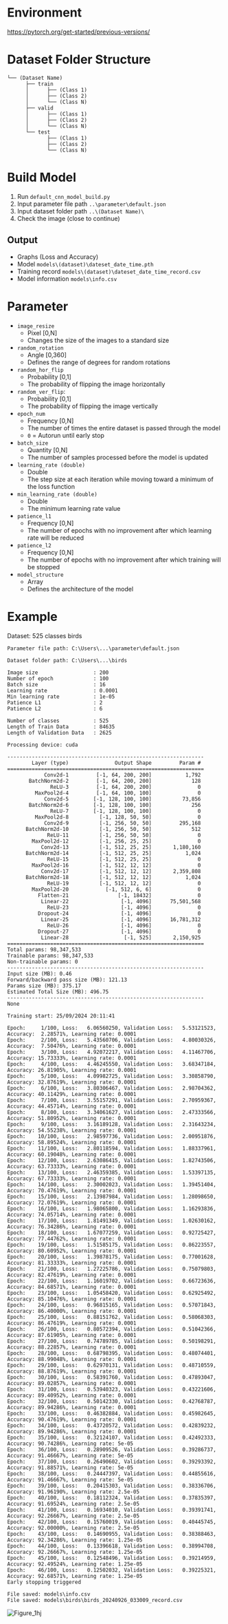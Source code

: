 # Environment
https://pytorch.org/get-started/previous-versions/

# Dataset Folder Structure
```
└── (Dataset Name)
      ├── train
      │      ├── (Class 1)
      │      ├── (Class 2)
      │      └── (Class N)
      ├── valid
      │      ├── (Class 1)
      │      ├── (Class 2)
      │      └── (Class N)
      └── test
             ├── (Class 1)
             ├── (Class 2)
             └── (Class N)
```

# Build Model
1. Run `default_cnn_model_build.py`
2. Input parameter file path `..\parameter\default.json`
3. Input dataset folder path `..\(Dataset Name)\`
4. Check the image (close to continue)

## Output
- Graphs (Loss and Accuracy)
- Model `models\(dataset)\dateset_date_time.pth`
- Training record `models\(dataset)\dateset_date_time_record.csv`
- Model information `models\info.csv`

# Parameter
- `image_resize`
  - Pixel [0,N]
  - Changes the size of the images to a standard size
- `random_rotation`
  - Angle [0,360]
  - Defines the range of degrees for random rotations
- `random_hor_flip`
  - Probability [0,1]
  - The probability of flipping the image horizontally
- `random_ver_flip`:
  - Probability [0,1]
  - The probability of flipping the image vertically
- `epoch_num`
  - Frequency [0,N]
  - The number of times the entire dataset is passed through the model
  - `0` = Autorun until early stop
- `batch_size`
  - Quantity [0,N]
  - The number of samples processed before the model is updated
- `learning_rate (double)`
  - Double
  - The step size at each iteration while moving toward a minimum of the loss function
- `min_learning_rate (double)`
  - Double
  - The minimum learning rate value
- `patience_l1`
  - Frequency [0,N]
  - The number of epochs with no improvement after which learning rate will be reduced
- `patience_l2`
  - Frequency [0,N]
  - The number of epochs with no improvement after which training will be stopped
- `model_structure`
  - Array
  - Defines the architecture of the model

# Example
Dataset: 525 classes birds
```
Parameter file path: C:\Users\...\parameter\default.json

Dataset folder path: C:\Users\...\birds

Image size                  : 200
Number of epoch             : 100
Batch size                  : 16
Learning rate               : 0.0001
Min learning rate           : 1e-05
Patience L1                 : 2
Patience L2                 : 6

Number of classes           : 525
Length of Train Data        : 84635
Length of Validation Data   : 2625

Processing device: cuda

----------------------------------------------------------------
        Layer (type)               Output Shape         Param #
================================================================
            Conv2d-1         [-1, 64, 200, 200]           1,792
       BatchNorm2d-2         [-1, 64, 200, 200]             128
              ReLU-3         [-1, 64, 200, 200]               0
         MaxPool2d-4         [-1, 64, 100, 100]               0
            Conv2d-5        [-1, 128, 100, 100]          73,856
       BatchNorm2d-6        [-1, 128, 100, 100]             256
              ReLU-7        [-1, 128, 100, 100]               0
         MaxPool2d-8          [-1, 128, 50, 50]               0
            Conv2d-9          [-1, 256, 50, 50]         295,168
      BatchNorm2d-10          [-1, 256, 50, 50]             512
             ReLU-11          [-1, 256, 50, 50]               0
        MaxPool2d-12          [-1, 256, 25, 25]               0
           Conv2d-13          [-1, 512, 25, 25]       1,180,160
      BatchNorm2d-14          [-1, 512, 25, 25]           1,024
             ReLU-15          [-1, 512, 25, 25]               0
        MaxPool2d-16          [-1, 512, 12, 12]               0
           Conv2d-17          [-1, 512, 12, 12]       2,359,808
      BatchNorm2d-18          [-1, 512, 12, 12]           1,024
             ReLU-19          [-1, 512, 12, 12]               0
        MaxPool2d-20            [-1, 512, 6, 6]               0
          Flatten-21                [-1, 18432]               0
           Linear-22                 [-1, 4096]      75,501,568
             ReLU-23                 [-1, 4096]               0
          Dropout-24                 [-1, 4096]               0
           Linear-25                 [-1, 4096]      16,781,312
             ReLU-26                 [-1, 4096]               0
          Dropout-27                 [-1, 4096]               0
           Linear-28                  [-1, 525]       2,150,925
================================================================
Total params: 98,347,533
Trainable params: 98,347,533
Non-trainable params: 0
----------------------------------------------------------------
Input size (MB): 0.46
Forward/backward pass size (MB): 121.13
Params size (MB): 375.17
Estimated Total Size (MB): 496.75
----------------------------------------------------------------
None

Training start: 25/09/2024 20:11:41

Epoch:     1/100, Loss:   6.06560250, Validation Loss:   5.53121523, Accuracy:  2.28571%, Learning rate: 0.0001
Epoch:     2/100, Loss:   5.43560706, Validation Loss:   4.80030326, Accuracy:  7.50476%, Learning rate: 0.0001
Epoch:     3/100, Loss:   4.92072217, Validation Loss:   4.11467706, Accuracy: 15.73333%, Learning rate: 0.0001
Epoch:     4/100, Loss:   4.46245550, Validation Loss:   3.68347184, Accuracy: 26.81905%, Learning rate: 0.0001
Epoch:     5/100, Loss:   4.09982725, Validation Loss:   3.30858790, Accuracy: 32.87619%, Learning rate: 0.0001
Epoch:     6/100, Loss:   3.80306467, Validation Loss:   2.98704362, Accuracy: 40.11429%, Learning rate: 0.0001
Epoch:     7/100, Loss:   3.55157291, Validation Loss:   2.70959367, Accuracy: 44.45714%, Learning rate: 0.0001
Epoch:     8/100, Loss:   3.34061627, Validation Loss:   2.47333566, Accuracy: 51.80952%, Learning rate: 0.0001
Epoch:     9/100, Loss:   3.16189128, Validation Loss:   2.31643234, Accuracy: 54.55238%, Learning rate: 0.0001
Epoch:    10/100, Loss:   2.98597736, Validation Loss:   2.00951876, Accuracy: 58.89524%, Learning rate: 0.0001
Epoch:    11/100, Loss:   2.80118594, Validation Loss:   1.88337961, Accuracy: 60.19048%, Learning rate: 0.0001
Epoch:    12/100, Loss:   2.63086415, Validation Loss:   1.82743506, Accuracy: 63.73333%, Learning rate: 0.0001
Epoch:    13/100, Loss:   2.46359385, Validation Loss:   1.53397135, Accuracy: 67.73333%, Learning rate: 0.0001
Epoch:    14/100, Loss:   2.30002023, Validation Loss:   1.39451404, Accuracy: 70.47619%, Learning rate: 0.0001
Epoch:    15/100, Loss:   2.13987984, Validation Loss:   1.28098650, Accuracy: 72.07619%, Learning rate: 0.0001
Epoch:    16/100, Loss:   1.98065800, Validation Loss:   1.16293836, Accuracy: 74.05714%, Learning rate: 0.0001
Epoch:    17/100, Loss:   1.81491349, Validation Loss:   1.02630162, Accuracy: 76.34286%, Learning rate: 0.0001
Epoch:    18/100, Loss:   1.67077259, Validation Loss:   0.92725427, Accuracy: 77.44762%, Learning rate: 0.0001
Epoch:    19/100, Loss:   1.51585175, Validation Loss:   0.86223557, Accuracy: 80.60952%, Learning rate: 0.0001
Epoch:    20/100, Loss:   1.39878175, Validation Loss:   0.77001628, Accuracy: 81.33333%, Learning rate: 0.0001
Epoch:    21/100, Loss:   1.27225786, Validation Loss:   0.75079803, Accuracy: 82.47619%, Learning rate: 0.0001
Epoch:    22/100, Loss:   1.16019702, Validation Loss:   0.66723636, Accuracy: 84.68571%, Learning rate: 0.0001
Epoch:    23/100, Loss:   1.05458420, Validation Loss:   0.62925492, Accuracy: 85.10476%, Learning rate: 0.0001
Epoch:    24/100, Loss:   0.96815165, Validation Loss:   0.57071843, Accuracy: 86.40000%, Learning rate: 0.0001
Epoch:    25/100, Loss:   0.88151762, Validation Loss:   0.58068303, Accuracy: 86.47619%, Learning rate: 0.0001
Epoch:    26/100, Loss:   0.80572394, Validation Loss:   0.51042366, Accuracy: 87.61905%, Learning rate: 0.0001
Epoch:    27/100, Loss:   0.74789785, Validation Loss:   0.50198291, Accuracy: 88.22857%, Learning rate: 0.0001
Epoch:    28/100, Loss:   0.68798395, Validation Loss:   0.48074401, Accuracy: 88.99048%, Learning rate: 0.0001
Epoch:    29/100, Loss:   0.62970131, Validation Loss:   0.48710559, Accuracy: 88.87619%, Learning rate: 0.0001
Epoch:    30/100, Loss:   0.58391760, Validation Loss:   0.47893047, Accuracy: 89.02857%, Learning rate: 0.0001
Epoch:    31/100, Loss:   0.53940323, Validation Loss:   0.43221606, Accuracy: 89.40952%, Learning rate: 0.0001
Epoch:    32/100, Loss:   0.50142330, Validation Loss:   0.42768787, Accuracy: 89.94286%, Learning rate: 0.0001
Epoch:    33/100, Loss:   0.46382884, Validation Loss:   0.45982645, Accuracy: 90.47619%, Learning rate: 0.0001
Epoch:    34/100, Loss:   0.43720572, Validation Loss:   0.42839232, Accuracy: 89.94286%, Learning rate: 0.0001
Epoch:    35/100, Loss:   0.32124107, Validation Loss:   0.42492333, Accuracy: 90.74286%, Learning rate: 5e-05
Epoch:    36/100, Loss:   0.28909526, Validation Loss:   0.39286737, Accuracy: 91.46667%, Learning rate: 5e-05
Epoch:    37/100, Loss:   0.26490602, Validation Loss:   0.39293392, Accuracy: 91.88571%, Learning rate: 5e-05
Epoch:    38/100, Loss:   0.24447397, Validation Loss:   0.44855616, Accuracy: 91.46667%, Learning rate: 5e-05
Epoch:    39/100, Loss:   0.20415303, Validation Loss:   0.38336706, Accuracy: 91.96190%, Learning rate: 2.5e-05
Epoch:    40/100, Loss:   0.18112324, Validation Loss:   0.37835397, Accuracy: 91.69524%, Learning rate: 2.5e-05
Epoch:    41/100, Loss:   0.16934010, Validation Loss:   0.39391741, Accuracy: 92.26667%, Learning rate: 2.5e-05
Epoch:    42/100, Loss:   0.15760019, Validation Loss:   0.40445745, Accuracy: 92.00000%, Learning rate: 2.5e-05
Epoch:    43/100, Loss:   0.14690955, Validation Loss:   0.38388463, Accuracy: 92.34286%, Learning rate: 1.25e-05
Epoch:    44/100, Loss:   0.13396618, Validation Loss:   0.38994708, Accuracy: 92.26667%, Learning rate: 1.25e-05
Epoch:    45/100, Loss:   0.12548496, Validation Loss:   0.39214959, Accuracy: 92.49524%, Learning rate: 1.25e-05
Epoch:    46/100, Loss:   0.12502032, Validation Loss:   0.39225321, Accuracy: 92.68571%, Learning rate: 1.25e-05
Early stopping triggered

File saved: models\info.csv
File saved: models\birds\birds_20240926_033009_record.csv
```
![Figure_1hj](https://github.com/user-attachments/assets/b67bf018-9c3e-4484-a88c-3db37ddbccdc)
